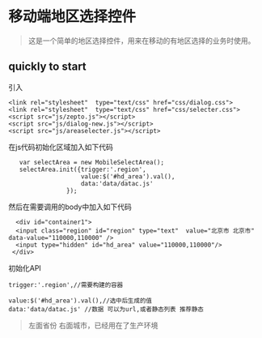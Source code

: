 # 移动端地区选择控件
>这是一个简单的地区选择控件，用来在移动的有地区选择的业务时使用。

## quickly to start

引入
```
<link rel="stylesheet"  type="text/css" href="css/dialog.css">
<link rel="stylesheet"  type="text/css" href="css/selecter.css">
<script src="js/zepto.js"></script>
<script src="js/dialog-new.js"></script>
<script src="js/areaselecter.js"></script>
```

在js代码初始化区域加入如下代码
```
   var selectArea = new MobileSelectArea();
   selectArea.init({trigger:'.region',
                    value:$('#hd_area').val(),
                    data:'data/datac.js'
                });
```
然后在需要调用的body中加入如下代码
```
  <div id="container1">  
  <input class="region" id="region" type="text"  value="北京市 北京市" data-value="110000,110000" />
  <input type="hidden" id="hd_area" value="110000,110000"/>
 </div>

```

初始化API
 
```
trigger:'.region',//需要构建的容器

value:$('#hd_area').val(),//选中后生成的值
data:'data/datac.js' //数据 可以为url,或者静态列表 推荐静态
```

  


>左面省份 右面城市，已经用在了生产环境
